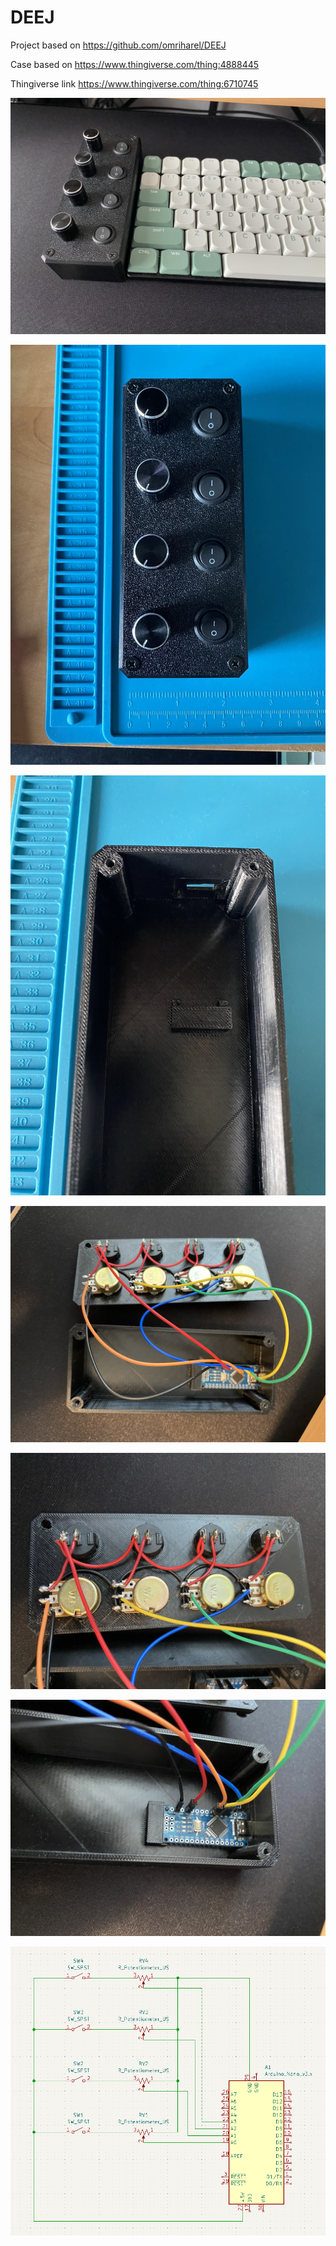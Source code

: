 # DEEJ
Project based on https://github.com/omriharel/DEEJ

Case based on https://www.thingiverse.com/thing:4888445

Thingiverse link https://www.thingiverse.com/thing:6710745

![DEEJ1](photos/1.JPEG)

![DEEJ2](photos/2.JPEG)

![DEEJ3](photos/3.JPEG)

![DEEJ4](photos/4.JPEG)

![DEEJ5](photos/5.JPEG)

![DEEJ6](photos/6.JPEG)

![Schematic](schematic/schematic.png)